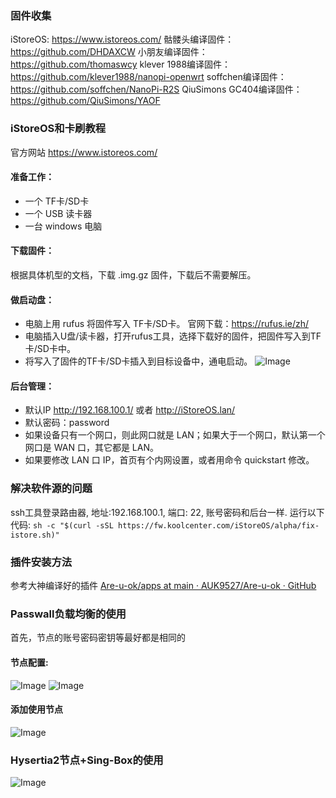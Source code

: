 ### 固件收集
iStoreOS:    https://www.istoreos.com/
骷髅头编译固件：https://github.com/DHDAXCW
小朋友编译固件：https://github.com/thomaswcy
klever 1988编译固件：https://github.com/klever1988/nanopi-openwrt
soffchen编译固件：https://github.com/soffchen/NanoPi-R2S
QiuSimons GC404编译固件：https://github.com/QiuSimons/YAOF

### iStoreOS和卡刷教程
官方网站  https://www.istoreos.com/

#### 准备工作：
- 一个 TF卡/SD卡
- 一个 USB 读卡器
- 一台 windows 电脑

#### 下载固件：
根据具体机型的文档，下载 .img.gz 固件，下载后不需要解压。

#### 做启动盘：
- 电脑上用 rufus 将固件写入 TF卡/SD卡。 官网下载：https://rufus.ie/zh/
- 电脑插入U盘/读卡器，打开rufus工具，选择下载好的固件，把固件写入到TF卡/SD卡中。
- 将写入了固件的TF卡/SD卡插入到目标设备中，通电启动。
![Image](https://blog.aklin.cn/images/20250313180624.png)

#### 后台管理：
- 默认IP http://192.168.100.1/ 或者 http://iStoreOS.lan/
- 默认密码：password
- 如果设备只有一个网口，则此网口就是 LAN；如果大于一个网口，默认第一个网口是 WAN 口，其它都是 LAN。
- 如果要修改 LAN 口 IP，首页有个内网设置，或者用命令 quickstart 修改。

### 解决软件源的问题
ssh工具登录路由器, 地址:192.168.100.1, 端口: 22, 账号密码和后台一样.
运行以下代码:
`sh -c "$(curl -sSL https://fw.koolcenter.com/iStoreOS/alpha/fix-istore.sh)"`

### 插件安装方法
参考大神编译好的插件
[Are-u-ok/apps at main · AUK9527/Are-u-ok · GitHub](https://github.com/AUK9527/Are-u-ok/tree/main/apps)

### Passwall负载均衡的使用
首先，节点的账号密码密钥等最好都是相同的

#### 节点配置:
![Image](https://blog.aklin.cn/images/20250313181607.png)
![Image](https://blog.aklin.cn/images/20250313181556.png)

#### 添加使用节点
![Image](https://blog.aklin.cn/images/20250313181937.png)

### Hysertia2节点+Sing-Box的使用
![Image](https://blog.aklin.cn/images/20250313182315.png)